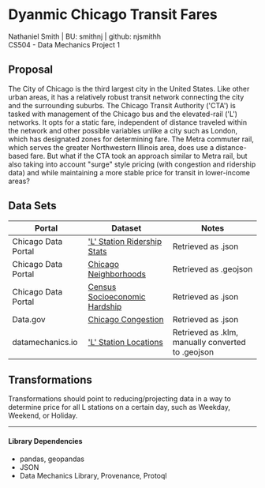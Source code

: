 
# Dyanmic Chicago Transit Fares
Nathaniel Smith | BU: smithnj | github: njsmithh </br>
CS504 - Data Mechanics Project 1

## Proposal
The City of Chicago is the third largest city in the United States. Like other urban areas, it has a relatively robust transit network connecting the city and the surrounding suburbs. The Chicago Transit Authority ('CTA') is tasked with management of the Chicago bus and the elevated-rail ('L') networks. It opts for a static fare, independent of distance traveled within the network and other possible variables unlike a city such as London, which has designated zones for determining fare. The Metra commuter rail, which serves the greater Northwestern Illinois area, does use a distance-based fare. But what if the CTA took an approach similar to Metra rail, but also taking into account "surge" style pricing (with congestion and ridership data) and while maintaining a more stable price for transit in lower-income areas?

## Data Sets

| Portal              | Dataset                                                                                                                                            | Notes                                             |
|---------------------|----------------------------------------------------------------------------------------------------------------------------------------------------|---------------------------------------------------|
| Chicago Data Portal | ['L' Station Ridership Stats](https://data.cityofchicago.org/Transportation/CTA-Ridership-L-Station-Entries-Daily-Totals/5neh-572f)                | Retrieved as .json                                |
| Chicago Data Portal | [Chicago Neighborhoods](https://data.cityofchicago.org/Facilities-Geographic-Boundaries/Boundaries-Neighborhoods/bbvz-uum9)                        | Retrieved as .geojson                                |
| Chicago Data Portal | [Census Socioeconomic Hardship](https://data.cityofchicago.org/Health-Human-Services/Census-Data-Selected-socioeconomic-indicators-in-C/kn9c-c2s2) | Retrieved as .json                                |
| Data.gov            | [Chicago Congestion](https://catalog.data.gov/dataset/chicago-traffic-tracker-historical-congestion-estimates-by-region-a0e83)                     | Retrieved as .json                                |
| datamechanics.io    | ['L' Station Locations](http://datamechanics.io/?prefix=smithnj/)                                                                                  | Retrieved as .klm, manually converted to .geojson |
## Transformations
Transformations should point to reducing/projecting data in a way to determine price for all L stations on a certain day, such as Weekday, Weekend, or Holiday.


---
#### Library Dependencies
* pandas, geopandas
* JSON
* Data Mechanics Library, Provenance, Protoql
